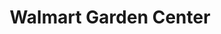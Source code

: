---
title: "Walmart Garden Center"
url: /glendale/walmart-garden-center-west-northern-avenue/
shop: Garten-Center
---